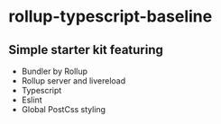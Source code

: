 # rollup-typescript-baseline

## Simple starter kit featuring

-   Bundler by Rollup
-   Rollup server and livereload
-   Typescript
-   Eslint
-   Global PostCss styling
